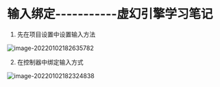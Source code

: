 # 输入绑定-----------虚幻引擎学习笔记

1. 先在项目设置中设置输入方法

![image-20220102182635782](https://lzx-figure-bed.obs.dualstack.cn-north-4.myhuaweicloud.com/Figurebed/202201021826826.png)

2. 在控制器中绑定输入方式

![image-20220102182324838](https://lzx-figure-bed.obs.dualstack.cn-north-4.myhuaweicloud.com/Figurebed/202201021824116.png)
